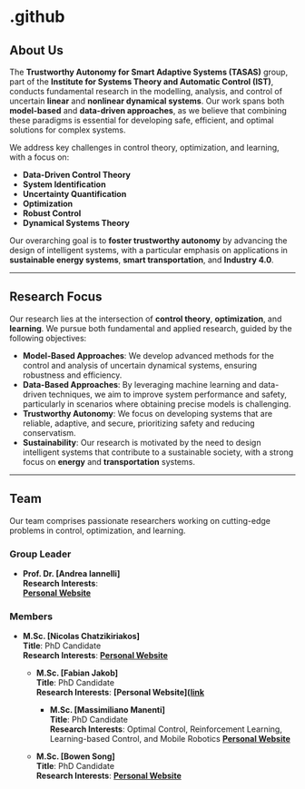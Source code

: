 # .github

## About Us
The **Trustworthy Autonomy for Smart Adaptive Systems (TASAS)** group, part of the **Institute for Systems Theory and Automatic Control (IST)**, conducts fundamental research in the modelling, analysis, and control of uncertain **linear** and **nonlinear dynamical systems**. Our work spans both **model-based** and **data-driven approaches**, as we believe that combining these paradigms is essential for developing safe, efficient, and optimal solutions for complex systems.

We address key challenges in control theory, optimization, and learning, with a focus on:
- **Data-Driven Control Theory**
- **System Identification**
- **Uncertainty Quantification**
- **Optimization**
- **Robust Control**
- **Dynamical Systems Theory**

Our overarching goal is to **foster trustworthy autonomy** by advancing the design of intelligent systems, with a particular emphasis on applications in **sustainable energy systems**, **smart transportation**, and **Industry 4.0**.

---

## Research Focus
Our research lies at the intersection of **control theory**, **optimization**, and **learning**. We pursue both fundamental and applied research, guided by the following objectives:

- **Model-Based Approaches**: We develop advanced methods for the control and analysis of uncertain dynamical systems, ensuring robustness and efficiency.
- **Data-Based Approaches**: By leveraging machine learning and data-driven techniques, we aim to improve system performance and safety, particularly in scenarios where obtaining precise models is challenging.
- **Trustworthy Autonomy**: We focus on developing systems that are reliable, adaptive, and secure, prioritizing safety and reducing conservatism.
- **Sustainability**: Our research is motivated by the need to design intelligent systems that contribute to a sustainable society, with a strong focus on **energy** and **transportation** systems.

---

## Team
Our team comprises passionate researchers working on cutting-edge problems in control, optimization, and learning.

### Group Leader
- **Prof. Dr. [Andrea Iannelli]**  
   **Research Interests**:  
   **[Personal Website]([link](https://andreaian.github.io/index.html))**  

### Members
- **M.Sc. [Nicolas Chatzikiriakos]**  
   **Title**: PhD Candidate  
   **Research Interests**: 
   **[Personal Website]([link](https://www.ist.uni-stuttgart.de/institute/team/Chatzikiriakos/))**

  - **M.Sc. [Fabian Jakob]**  
   **Title**: PhD Candidate  
   **Research Interests**: 
   **[Personal Website]([link]([https://www.ist.uni-stuttgart.de/institute/team/Chatzikiriakos/](https://www.ist.uni-stuttgart.de/institute/team/Jakob-00004/))**

    - **M.Sc. [Massimiliano Manenti]**  
   **Title**: PhD Candidate  
   **Research Interests**: Optimal Control, Reinforcement Learning, Learning-based Control, and Mobile Robotics
   **[Personal Website]([link](https://www.ist.uni-stuttgart.de/institute/team/Chatzikiriakos/)](https://www.ist.uni-stuttgart.de/institute/team/Manenti/))**

  - **M.Sc. [Bowen Song]**  
     **Title**: PhD Candidate  
     **Research Interests**: 
     **[Personal Website]([link](https://www.ist.uni-stuttgart.de/institute/team/Chatzikiriakos/](https://www.ist.uni-stuttgart.de/institute/team/Song-00001/)))**





    
